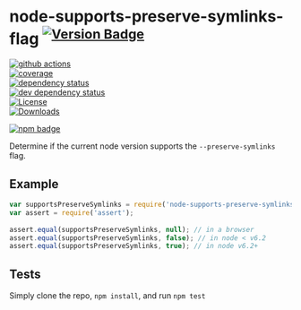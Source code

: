 # node-supports-preserve-symlinks-flag <sup>[![Version Badge][npm-version-svg]][package-url]</sup>  
  
[![github actions][actions-image]][actions-url]  
[![coverage][codecov-image]][codecov-url]  
[![dependency status][deps-svg]][deps-url]  
[![dev dependency status][dev-deps-svg]][dev-deps-url]  
[![License][license-image]][license-url]  
[![Downloads][downloads-image]][downloads-url]  
  
[![npm badge][npm-badge-png]][package-url]  
  
Determine if the current node version supports the `--preserve-symlinks` flag.  
  
## Example  
  
```js  
var supportsPreserveSymlinks = require('node-supports-preserve-symlinks-flag');  
var assert = require('assert');  
  
assert.equal(supportsPreserveSymlinks, null); // in a browser  
assert.equal(supportsPreserveSymlinks, false); // in node < v6.2  
assert.equal(supportsPreserveSymlinks, true); // in node v6.2+  
```  
  
## Tests  
Simply clone the repo, `npm install`, and run `npm test`  
  
[package-url]: https://npmjs.org/package/node-supports-preserve-symlinks-flag  
[npm-version-svg]: https://versionbadg.es/inspect-js/node-supports-preserve-symlinks-flag.svg  
[deps-svg]: https://david-dm.org/inspect-js/node-supports-preserve-symlinks-flag.svg  
[deps-url]: https://david-dm.org/inspect-js/node-supports-preserve-symlinks-flag  
[dev-deps-svg]: https://david-dm.org/inspect-js/node-supports-preserve-symlinks-flag/dev-status.svg  
[dev-deps-url]: https://david-dm.org/inspect-js/node-supports-preserve-symlinks-flag#info=devDependencies  
[npm-badge-png]: https://nodei.co/npm/node-supports-preserve-symlinks-flag.png?downloads=true&stars=true  
[license-image]: https://img.shields.io/npm/l/node-supports-preserve-symlinks-flag.svg  
[license-url]: LICENSE  
[downloads-image]: https://img.shields.io/npm/dm/node-supports-preserve-symlinks-flag.svg  
[downloads-url]: https://npm-stat.com/charts.html?package=node-supports-preserve-symlinks-flag  
[codecov-image]: https://codecov.io/gh/inspect-js/node-supports-preserve-symlinks-flag/branch/main/graphs/badge.svg  
[codecov-url]: https://app.codecov.io/gh/inspect-js/node-supports-preserve-symlinks-flag/  
[actions-image]: https://img.shields.io/endpoint?url=https://github-actions-badge-u3jn4tfpocch.runkit.sh/inspect-js/node-supports-preserve-symlinks-flag  
[actions-url]: https://github.com/inspect-js/node-supports-preserve-symlinks-flag/actions  

